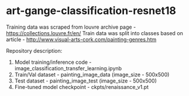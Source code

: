 # art-gange-classification-resnet18
Training data was scraped from louvre archive page - https://collections.louvre.fr/en/ 
Train data was split into classes based on article - http://www.visual-arts-cork.com/painting-genres.htm

Repository description: 
1. Model training/inference code - image_classification_transfer_learning.ipynb
2. Train/Val dataset - painting_image_data (image_size - 500x500)
3. Test dataset - painting_image_test (image_size - 500x500)
4. Fine-tuned model checkpoint - ckpts/renaissance_v1.pt
